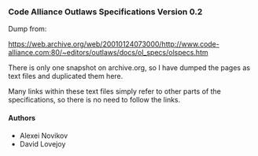 ### Code Alliance Outlaws Specifications Version 0.2
Dump from:

https://web.archive.org/web/20010124073000/http://www.code-alliance.com:80/~editors/outlaws/docs/ol_specs/olspecs.htm

There is only one snapshot on archive.org, so I have dumped the pages as text files and duplicated them here.

Many links within these text files simply refer to other parts of the specifications, so there is no need to follow the links.

#### Authors
* Alexei Novikov
* David Lovejoy
